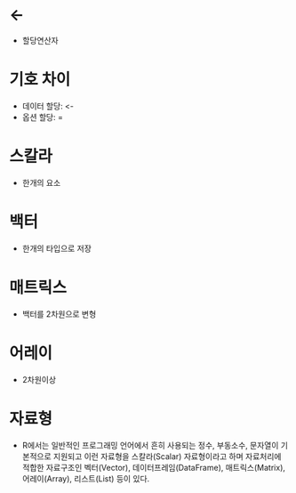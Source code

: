 # <-
* 할당연산자

# 기호 차이
* 데이터 할당: <-
* 옵션 할당: =

# 스칼라
* 한개의 요소

# 백터
* 한개의 타입으로 저장

# 매트릭스
* 백터를 2차원으로 변형

# 어레이
* 2차원이상

# 자료형
* R에서는 일반적인 프로그래밍 언어에서 흔히 사용되는 정수, 부동소수, 문자열이 기본적으로 지원되고 이런 자료형을 스칼라(Scalar) 자료형이라고 하며 자료처리에 적합한 자료구조인 벡터(Vector), 데이터프레임(DataFrame), 매트릭스(Matrix), 어레이(Array), 리스트(List) 등이 있다.
